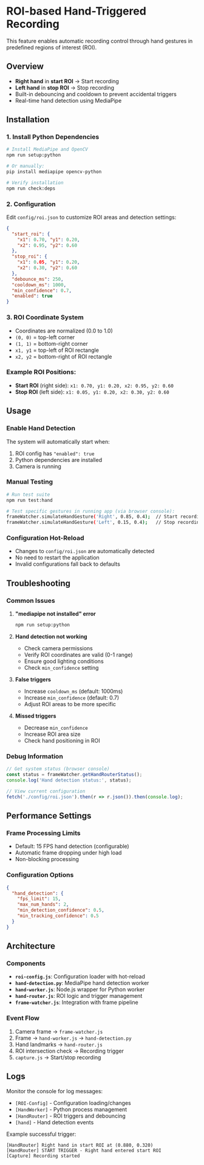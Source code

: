 # ROI-based Hand-Triggered Recording

This feature enables automatic recording control through hand gestures in predefined regions of interest (ROI).

## Overview

- **Right hand** in **start ROI** → Start recording
- **Left hand** in **stop ROI** → Stop recording
- Built-in debouncing and cooldown to prevent accidental triggers
- Real-time hand detection using MediaPipe

## Installation

### 1. Install Python Dependencies

```bash
# Install MediaPipe and OpenCV
npm run setup:python

# Or manually:
pip install mediapipe opencv-python

# Verify installation
npm run check:deps
```

### 2. Configuration

Edit `config/roi.json` to customize ROI areas and detection settings:

```json
{
  "start_roi": { 
    "x1": 0.70, "y1": 0.20, 
    "x2": 0.95, "y2": 0.60 
  },
  "stop_roi": { 
    "x1": 0.05, "y1": 0.20, 
    "x2": 0.30, "y2": 0.60 
  },
  "debounce_ms": 250,
  "cooldown_ms": 1000,
  "min_confidence": 0.7,
  "enabled": true
}
```

### 3. ROI Coordinate System

- Coordinates are normalized (0.0 to 1.0)
- `(0, 0)` = top-left corner
- `(1, 1)` = bottom-right corner
- `x1, y1` = top-left of ROI rectangle
- `x2, y2` = bottom-right of ROI rectangle

### Example ROI Positions:
- **Start ROI** (right side): `x1: 0.70, y1: 0.20, x2: 0.95, y2: 0.60`
- **Stop ROI** (left side): `x1: 0.05, y1: 0.20, x2: 0.30, y2: 0.60`

## Usage

### Enable Hand Detection
The system will automatically start when:
1. ROI config has `"enabled": true`
2. Python dependencies are installed
3. Camera is running

### Manual Testing
```bash
# Run test suite
npm run test:hand

# Test specific gestures in running app (via browser console):
frameWatcher.simulateHandGesture('Right', 0.85, 0.4);  // Start recording
frameWatcher.simulateHandGesture('Left', 0.15, 0.4);   // Stop recording
```

### Configuration Hot-Reload
- Changes to `config/roi.json` are automatically detected
- No need to restart the application
- Invalid configurations fall back to defaults

## Troubleshooting

### Common Issues

1. **"mediapipe not installed" error**
   ```bash
   npm run setup:python
   ```

2. **Hand detection not working**
   - Check camera permissions
   - Verify ROI coordinates are valid (0-1 range)
   - Ensure good lighting conditions
   - Check `min_confidence` setting

3. **False triggers**
   - Increase `cooldown_ms` (default: 1000ms)
   - Increase `min_confidence` (default: 0.7)
   - Adjust ROI areas to be more specific

4. **Missed triggers**
   - Decrease `min_confidence` 
   - Increase ROI area size
   - Check hand positioning in ROI

### Debug Information
```javascript
// Get system status (browser console)
const status = frameWatcher.getHandRouterStatus();
console.log('Hand detection status:', status);

// View current configuration
fetch('./config/roi.json').then(r => r.json()).then(console.log);
```

## Performance Settings

### Frame Processing Limits
- Default: 15 FPS hand detection (configurable)
- Automatic frame dropping under high load
- Non-blocking processing

### Configuration Options
```json
{
  "hand_detection": {
    "fps_limit": 15,
    "max_num_hands": 2,
    "min_detection_confidence": 0.5,
    "min_tracking_confidence": 0.5
  }
}
```

## Architecture

### Components
- **`roi-config.js`**: Configuration loader with hot-reload
- **`hand-detection.py`**: MediaPipe hand detection worker
- **`hand-worker.js`**: Node.js wrapper for Python worker  
- **`hand-router.js`**: ROI logic and trigger management
- **`frame-watcher.js`**: Integration with frame pipeline

### Event Flow
1. Camera frame → `frame-watcher.js`
2. Frame → `hand-worker.js` → `hand-detection.py`
3. Hand landmarks → `hand-router.js` 
4. ROI intersection check → Recording trigger
5. `capture.js` → Start/stop recording

## Logs

Monitor the console for log messages:
- `[ROI-Config]` - Configuration loading/changes
- `[HandWorker]` - Python process management  
- `[HandRouter]` - ROI triggers and debouncing
- `[hand]` - Hand detection events

Example successful trigger:
```
[HandRouter] Right hand in start ROI at (0.880, 0.320)
[HandRouter] START TRIGGER - Right hand entered start ROI
[Capture] Recording started
```